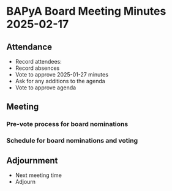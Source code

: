 # BAPyA Board Meeting Minutes 2025-02-17

## Attendance

* Record attendees:
* Record absences
* Vote to approve 2025-01-27 minutes
* Ask for any additions to the agenda
* Vote to approve agenda

## Meeting

### Pre-vote process for board nominations

### Schedule for board nominations and voting

## Adjournment

* Next meeting time
* Adjourn

